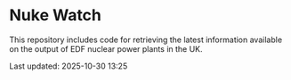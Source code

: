 # Nuke Watch

This repository includes code for retrieving the latest information available on the output of EDF nuclear power plants in the UK.

Last updated: 2025-10-30 13:25